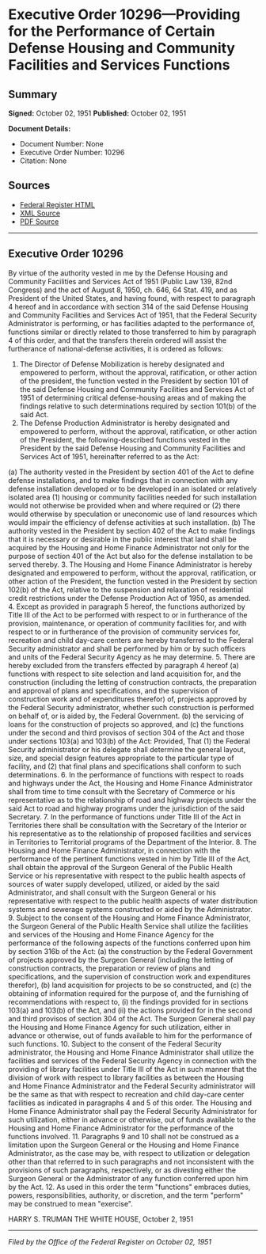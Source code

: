 # Executive Order 10296—Providing for the Performance of Certain Defense Housing and Community Facilities and Services Functions

## Summary

**Signed:** October 02, 1951
**Published:** October 02, 1951

**Document Details:**
- Document Number: None
- Executive Order Number: 10296
- Citation: None

## Sources
- [Federal Register HTML](https://www.presidency.ucsb.edu/documents/executive-order-10296-providing-for-the-performance-certain-defense-housing-and-community)
- [XML Source](None)
- [PDF Source](None)

---

## Executive Order 10296

By virtue of the authority vested in me by the Defense Housing and Community Facilities and Services Act of 1951 (Public Law 139, 82nd Congress) and the act of August 8, 1950, ch. 646, 64 Stat. 419, and as President of the United States, and having found, with respect to paragraph 4 hereof and in accordance with section 314 of the said Defense Housing and Community Facilities and Services Act of 1951, that the Federal Security Administrator is performing, or has facilities adapted to the performance of, functions similar or directly related to those transferred to him by paragraph 4 of this order, and that the transfers therein ordered will assist the furtherance of national-defense activities, it is ordered as follows:
1. The Director of Defense Mobilization is hereby designated and empowered to perform, without the approval, ratification, or other action of the president, the function vested in the President by section 101 of the said Defense Housing and Community Facilities and Services Act of 1951 of determining critical defense-housing areas and of making the findings relative to such determinations required by section 101(b) of the said Act.
2. The Defense Production Administrator is hereby designated and empowered to perform, without the approval, ratification, or other action of the President, the following-described functions vested in the President by the said Defense Housing and Community Facilities and Services Act of 1951, hereinafter referred to as the Act:

(a) The authority vested in the President by section 401 of the Act to define defense installations, and to make findings that in connection with any defense installation developed or to be developed in an isolated or relatively isolated area (1) housing or community facilities needed for such installation would not otherwise be provided when and where required or (2) there would otherwise by speculation or uneconomic use of land resources which would impair the efficiency of defense activities at such installation.
(b) The authority vested in the President by section 402 of the Act to make findings that it is necessary or desirable in the public interest that land shall be acquired by the Housing and Home Finance Administrator not only for the purpose of section 401 of the Act but also for the defense installation to be served thereby.
3. The Housing and Home Finance Administrator is hereby designated and empowered to perform, without the approval, ratification, or other action of the President, the function vested in the President by section 102(b) of the Act, relative to the suspension and relaxation of residential credit restrictions under the Defense Production Act of 1950, as amended.
4. Except as provided in paragraph 5 hereof, the functions authorized by Title III of the Act to be performed with respect to or in furtherance of the provision, maintenance, or operation of community facilities for, and with respect to or in furtherance of the provision of community services for, recreation and child day-care centers are hereby transferred to the Federal Security administrator and shall be performed by him or by such officers and units of the Federal Security Agency as he may determine.
5. There are hereby excluded from the transfers effected by paragraph 4 hereof (a) functions with respect to site selection and land acquisition for, and the construction (including the letting of construction contracts, the preparation and approval of plans and specifications, and the supervision of construction work and of expenditures therefor) of, projects approved by the Federal Security administrator, whether such construction is performed on behalf of, or is aided by, the Federal Government. (b) the servicing of loans for the construction of projects so approved, and (c) the functions under the second and third provisos of section 304 of the Act and those under sections 103(a) and 103(b) of the Act: Provided, That (1) the Federal Security administrator or his delegate shall determine the general layout, size, and special design features appropriate to the particular type of facility, and (2) that final plans and specifications shall conform to such determinations.
6. In the performance of functions with respect to roads and highways under the Act, the Housing and Home Finance Administrator shall from time to time consult with the Secretary of Commerce or his representative as to the relationship of road and highway projects under the said Act to road and highway programs under the jurisdiction of the said Secretary.
7. In the performance of functions under Title III of the Act in Territories there shall be consultation with the Secretary of the Interior or his representative as to the relationship of proposed facilities and services in Territories to Territorial programs of the Department of the Interior.
8. The Housing and Home Finance Administrator, in connection with the performance of the pertinent functions vested in him by Title III of the Act, shall obtain the approval of the Surgeon General of the Public Health Service or his representative with respect to the public health aspects of sources of water supply developed, utilized, or aided by the said Administrator, and shall consult with the Surgeon General or his representative with respect to the public health aspects of water distribution systems and sewerage systems constructed or aided by the Administrator.
9. Subject to the consent of the Housing and Home Finance Administrator, the Surgeon General of the Public Health Service shall utilize the facilities and services of the Housing and Home Finance Agency for the performance of the following aspects of the functions conferred upon him by section 316b of the Act: (a) the construction by the Federal Government of projects approved by the Surgeon General (including the letting of construction contracts, the preparation or review of plans and specifications, and the supervision of construction work and expenditures therefor), (b) land acquisition for projects to be so constructed, and (c) the obtaining of information required for the purpose of, and the furnishing of recommendations with respect to, (i) the findings provided for in sections 103(a) and 103(b) of the Act, and (ii) the actions provided for in the second and third provisos of section 304 of the Act. The Surgeon General shall pay the Housing and Home Finance Agency for such utilization, either in advance or otherwise, out of funds available to him for the performance of such functions.
10. Subject to the consent of the Federal Security administrator, the Housing and Home Finance Administrator shall utilize the facilities and services of the Federal Security Agency in connection with the providing of library facilities under Title III of the Act in such manner that the division of work with respect to library facilities as between the Housing and Home Finance Administrator and the Federal Security administrator will be the same as that with respect to recreation and child day-care center facilities as indicated in paragraphs 4 and 5 of this order. The Housing and Home Finance Administrator shall pay the Federal Security Administrator for such utilization, either in advance or otherwise, out of funds available to the Housing and Home Finance Administrator for the performance of the functions involved.
11. Paragraphs 9 and 10 shall not be construed as a limitation upon the Surgeon General or the Housing and Home Finance Administrator, as the case may be, with respect to utilization or delegation other than that referred to in such paragraphs and not inconsistent with the provisions of such paragraphs, respectively, or as divesting either the Surgeon General or the Administrator of any function conferred upon him by the Act.
12. As used in this order the term "functions" embraces duties, powers, responsibilities, authority, or discretion, and the term "perform" may be construed to mean "exercise".

HARRY S. TRUMAN
THE WHITE HOUSE,
October 2, 1951

---

*Filed by the Office of the Federal Register on October 02, 1951*

